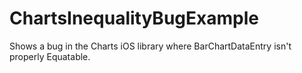 # ChartsInequalityBugExample
Shows a bug in the Charts iOS library where BarChartDataEntry isn't properly Equatable.
